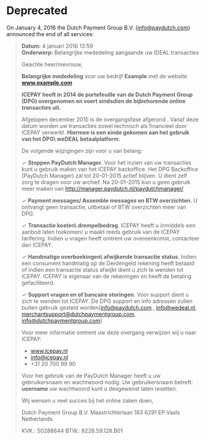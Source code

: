 # Deprecated

On January 4, 2016 the Dutch Payment Group B.V. (info@paydutch.com) announced the end of all services:

> __Datum:__ 4 januari 2016 13:59  
> __Onderwerp:__ Belangrijke mededeling aangaande uw IDEAL transacties  
> 
> Geachte heer/mevrouw,
>
> **Belangrijke mededeling** voor uw bedrijf __Example__ met de website __www.example.com__
> 
> __ICEPAY heeft in 2014 de portefeuille van de Dutch Payment Group (DPG) overgenomen en voert sindsdien de bijbehorende online transacties uit.__
>
> Afgelopen december 2015 is de overgangsfase afgerond . Vanaf deze datum worden uw transacties zowel technisch als financieel door ICEPAY verwerkt. __Hiermee is een einde gekomen aan het gebruik van het DPG\ weDEAL betaalplatform.__
> 
> De volgende wijzigingen zijn voor u van belang:
>
> ✓ **Stoppen PayDutch Manager**. Voor het inzien van uw transacties kunt u gebruik maken van het ICEPAY backoffice. Het DPG Backoffice (PayDutch Manager) zal tot 20-01-2015 actief blijven. U dient zelf zorg te dragen voor uw archief.  Na 20-01-2015 kun u geen gebruik meer maken van http://manager.paydutch.nl/paydutchmanager/   
>
> ✓ **Payment messages/ Assemble messages en BTW overzichten**. U ontvangt geen transactie, uitbetaal of BTW overzichten meer van DPG.
>
> ✓ **Transactie kosten\ drempelbedrag**. ICEPAY heeft u inmiddels een aanbod laten toekomen/ u maakt reeds gebruik van de ICEPAY tarifering. Indien u vragen heeft omtrent uw overeenkomst, contacteer dan ICEPAY.
>
> ✓ **Handmatige overboekingen\ afwijkende transactie status**. Indien een consument handmatig op de Derdengeld rekening heeft betaald of indien een transactie status afwijkt dient u zich te wenden tot ICEPAY. ICEPAY is eigenaar van de rekeningen en heeft de betaling gefaciliteerd.
>
> ✓ **Support vragen en of bancaire storingen**. Voor support dient u zich te wenden tot ICEPAY.  De DPG support en info adressen zullen buiten gebruik gesteld worden(info@paydutch.com , info@wedeal.nl, merchantsupport@dutchpaymentgroup.com, info@dutchpaymentgroup.com)
>
> Voor meer informatie omtrent uw deze overgang verwijzen wij u naar ICEPAY:
> - www.icepay.nl
> - info@icepay.nl
> - +31 20 700 99 90
> 
> Voor het gebruik van de PayDutch Manager heeft u uw gebruikersnaam en wachtwoord nodig.
> Uw gebruikersnaam betreft: __username__ uw wachtwoord kunt u desgewenst laten resetten.
>
> Wij wensen u veel succes bij het online zaken doen,
> 
> Dutch Payment Group B.V.
> Maastrichterlaan 163
> 6291 EP  Vaals
> Netherlands
> 
> KVK.: 50288644
> BTW.: 8226.59.128.B01

